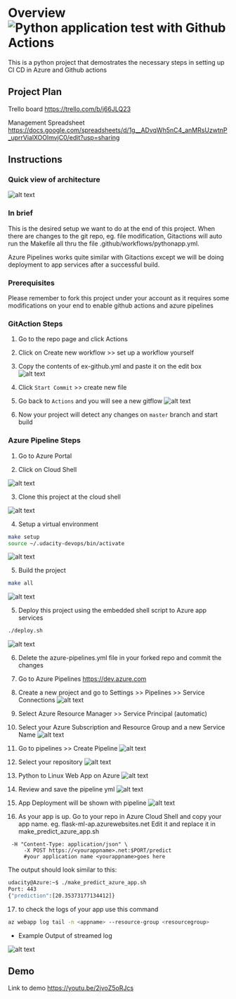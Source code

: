 # Overview ![Python application test with Github Actions](https://github.com/jameslian147/cicd-project/workflows/Python%20application%20test%20with%20Github%20Actions/badge.svg)
This is a python project that demostrates the necessary steps in setting up CI CD in Azure and Github actions

## Project Plan
Trello board
https://trello.com/b/j66JLQ23

Management Spreadsheet
https://docs.google.com/spreadsheets/d/1g__ADvqWh5nC4_anMRsUzwtnP_uprrVialXOOlmvjC0/edit?usp=sharing

## Instructions

### Quick view of architecture
![alt text](https://github.com/jameslian147/cicd-project/blob/master/images/architecture.png?raw=true "Architecture")

### In brief
This is the desired setup we want to do at the end of this project. When there are changes to the git repo, eg. file modification, Gitactions will auto run the Makefile all thru the file .github/workflows/pythonapp.yml.

Azure Pipelines works quite similar with Gitactions except we will be doing deployment to app services after a successful build.

### Prerequisites
Please remember to fork this project under your account as it requires some modifications on your end to enable github actions and azure pipelines

### GitAction Steps
1. Go to the repo page and click Actions

2. Click on Create new workflow >> set up a workflow yourself

3. Copy the contents of ex-github.yml and paste it on the edit box
![alt text](https://github.com/jameslian147/cicd-project/blob/master/images/github-flow.png?raw=true "Cloud Shell")

4. Click `Start Commit` >> create new file

5. Go back to `Actions` and you will see a new gitflow
![alt text](https://github.com/jameslian147/cicd-project/blob/master/images/github-flow-actions.png?raw=true "Cloud Shell")

6. Now your project will detect any changes on `master` branch and start build


### Azure Pipeline Steps
1. Go to Azure Portal

2. Click on Cloud Shell

![alt text](https://github.com/jameslian147/cicd-project/blob/master/images/cloud-shell.png?raw=true "Cloud Shell")

3. Clone this project at the cloud shell

![alt text](https://github.com/jameslian147/cicd-project/blob/master/images/git-status.png?raw=true "Git Status")

4. Setup a virtual environment 

```bash
make setup
source ~/.udacity-devops/bin/activate
```

![alt text](https://github.com/jameslian147/cicd-project/blob/master/images/setenv.png?raw=true "Set Environment")

5. Build the project

```bash
make all
```

![alt text](https://github.com/jameslian147/cicd-project/blob/master/images/build-all.png?raw=true "Build All")

5. Deploy this project using the embedded shell script to Azure app services

```bash
./deploy.sh
```

![alt text](https://github.com/jameslian147/cicd-project/blob/master/images/az-app-services.png?raw=true "App Services")

6. Delete the azure-pipelines.yml file in your forked repo and commit the changes

7. Go to Azure Pipelines
https://dev.azure.com

8. Create a new project
and go to Settings >> Pipelines >> Service Connections
![alt text](https://github.com/jameslian147/cicd-project/blob/master/images/new-project.png?raw=true "New Project")

9. Select Azure Resource Manager >> Service Principal (automatic)

10. Select your Azure Subscription and Resource Group and a new Service Name
![alt text](https://github.com/jameslian147/cicd-project/blob/master/images/new-service-connection.png?raw=true "Service Connection")

11. Go to pipelines >> Create Pipeline
![alt text](https://github.com/jameslian147/cicd-project/blob/master/images/create-pipeline.png?raw=true "Create Pipeline")

12. Select your repository
![alt text](https://github.com/jameslian147/cicd-project/blob/master/images/select-repo.png?raw=true "Select Repo")

13. Python to Linux Web App on Azure
![alt text](https://github.com/jameslian147/cicd-project/blob/master/images/selet-step-azure.png?raw=true "Select Step")

14. Review and save the pipeline yml
![alt text](https://github.com/jameslian147/cicd-project/blob/master/images/save-pipeline.png?raw=true "Save Pipeline")

15. App Deployment will be shown with pipeline
![alt text](https://github.com/jameslian147/cicd-project/blob/master/images/deployment-success.png?raw=true "Save Pipeline")


16. As your app is up. Go to your repo in Azure Cloud Shell and copy your app name. eg. flask-ml-ap.azurewebsites.net
Edit it and replace it in make_predict_azure_app.sh

```
 -H "Content-Type: application/json" \
     -X POST https://<yourappname>.net:$PORT/predict 
     #your application name <yourappname>goes here
```

The output should look similar to this:

```bash
udacity@Azure:~$ ./make_predict_azure_app.sh
Port: 443
{"prediction":[20.35373177134412]}
```

17. to check the logs of your app
use this command
```bash
az webapp log tail -n <appname> --resource-group <resourcegroup>
```
* Example Output of streamed log

![alt text](https://github.com/jameslian147/cicd-project/blob/master/images/output.png?raw=true "Save Pipeline")


## Demo 

Link to demo
https://youtu.be/2jvoZ5oRJcs



